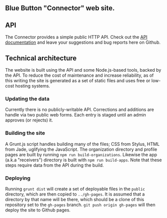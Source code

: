 Blue Button "Connector" web site.
---

## API
The Connector provides a simple public HTTP API. Check out the [API documentation](http://api.bluebuttonconnector.healthit.gov) and leave your suggestions and bug reports here on Github.


## Technical architecture
The website is built using the API and some Node.js-based tools, backed by the API. To reduce the cost of maintenance and increase reliability, as of this writing the site is generated as a set of static files and uses free or low-cost hosting systems.


### Updating the data
Currently there is no publicly-writable API. Corrections and additions are handle via two public web forms. Each entry is staged until an admin approves (or rejects) it.

### Building the site
A Grunt.js script handles building many of the files; CSS from Stylus, HTML from Jade, uglifying the JavaScript. The organization directory and profile pages are built by running `npm run build-organizations`. Likewise the app (a.k.a "receivers") directory is built with `npm run build-apps`. Note that these steps require data from the API during the build.

### Deploying
Running `grunt dist` will create a set of deployable files in the `public` directory, which are then copied to `../gh-pages`. It is assumed that a directory by that name will be there, which should be a clone of this repository set to the `gh-pages` branch. `git push origin gh-pages` will then deploy the site to Github pages.
